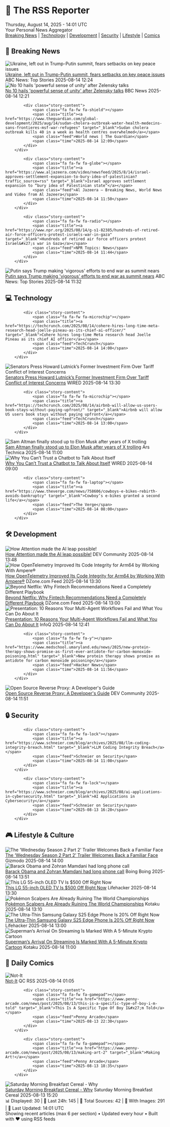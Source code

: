 <!-- Processing 54 RSS feeds at 2025-08-14 14:01:36 UTC -->
<!-- Processing: Cyanide & Happiness -->
<!-- Processing: Questionable Content -->
<!-- Processing: Dinosaur Comics -->
<!-- Processing: CNN Breaking News -->
<!-- Processing: CBC News -->
<!-- Error processing https://rss.cbc.ca/lineup/topstories.xml: The read operation timed out -->
<!-- Processing: Reuters Top News -->
<!-- Processing: Reuters World News -->
<!-- Processing: Associated Press Breaking -->
<!-- Processing: NBC News Breaking -->
<!-- Processing: TechCrunch -->
<!-- Processing: WIRED -->
<!-- Processing: Lobsters Python -->
<!-- Processing: Hacker News -->
<!-- Processing: Dev.to -->
<!-- Processing: StackOverflow Blog -->
<!-- Processing: DistroWatch -->
<!-- Processing: Red Hat Blog -->
<!-- Processing: Ubuntu Blog -->
<!-- Processing: GitHub Blog -->
<!-- Processing: GitLab Blog -->
<!-- Processing: InfoQ -->
<!-- Processing: DZone -->
<!-- Processing: The Pragmatic Engineer -->
<!-- Processing: Lifehacker -->
<!-- Processing: Gizmodo -->
<!-- Processing: Boing Boing -->
<!-- Processing: Krebs on Security -->
<!-- Generated 11 new posts out of 27 feeds processed -->
<div class="newspaper-header">
    <h1 class="newspaper-title">📰 The RSS Reporter</h1>
    <div class="newspaper-date">Thursday, August 14, 2025 - 14:01 UTC</div>
    <div class="newspaper-subtitle">Your Personal News Aggregator</div>
</div>

<div class="newspaper-nav">
    <a href="#breaking">Breaking News</a> |
    <a href="#tech">Technology</a> |
    <a href="#dev">Development</a> |
    <a href="#security">Security</a> |
    <a href="#lifestyle">Lifestyle</a> |
    <a href="#webcomics">Comics</a>
</div>

<div class="news-section breaking-news" id="breaking">
<h2 class="section-header">🚨 Breaking News</h2>
<div class="stories-container">
<div class="story">
            <img src="https://s.abcnews.com/images/International/Zelenskyy-Berlin-DB-250814_1755160024953_hpMain_4x3t_384.jpg" alt="Ukraine, left out in Trump-Putin summit, fears setbacks on key peace issues" class="story-image" loading="lazy" onerror="this.style.display='none'">
            <div class="story-content">
                <span class="fa fa-fw fa-tv"></span>
                <span class="title"><a href="https://abcnews.go.com/International/ukraine-left-trump-putin-summit-fears-setbacks-key/story?id=124608507" target="_blank">Ukraine, left out in Trump-Putin summit, fears setbacks on key peace issues</a></span>
                <span class="feed">ABC News: Top Stories</span>
                <span class="time">2025-08-14 12:24</span>
            </div>
        </div>
<div class="story">
            <img src="https://ichef.bbci.co.uk/ace/standard/240/cpsprodpb/1064/live/2c061420-78f2-11f0-ad5e-d7ef7e9f4dda.png" alt="No 10 hails &#x27;powerful sense of unity&#x27; after Zelensky talks" class="story-image" loading="lazy" onerror="this.style.display='none'">
            <div class="story-content">
                <span class="fa fa-fw fa-earth-americas"></span>
                <span class="title"><a href="https://www.bbc.com/news/articles/cp37vg34g8jo?at_medium=RSS&at_campaign=rss" target="_blank">No 10 hails &#x27;powerful sense of unity&#x27; after Zelensky talks</a></span>
                <span class="feed">BBC News</span>
                <span class="time">2025-08-14 12:21</span>
            </div>
        </div>
<div class="story">
            
            <div class="story-content">
                <span class="fa fa-fw fa-shield"></span>
                <span class="title"><a href="https://www.theguardian.com/global-development/2025/aug/14/sudan-cholera-outbreak-water-health-medecins-sans-frontieres-msf-war-refugees" target="_blank">Sudan cholera outbreak kills 40 in a week as health centres overwhelmed</a></span>
                <span class="feed">World news | The Guardian</span>
                <span class="time">2025-08-14 12:09</span>
            </div>
        </div>
<div class="story">
            
            <div class="story-content">
                <span class="fa fa-fw fa-globe"></span>
                <span class="title"><a href="https://www.aljazeera.com/video/newsfeed/2025/8/14/israel-approves-settlement-expansion-to-bury-idea-of-palestinian?traffic_source=rss" target="_blank">Israel approves settlement expansion to “bury idea of Palestinian state”</a></span>
                <span class="feed">Al Jazeera – Breaking News, World News and Video from Al Jazeera</span>
                <span class="time">2025-08-14 11:50</span>
            </div>
        </div>
<div class="story">
            
            <div class="story-content">
                <span class="fa fa-fw fa-radio"></span>
                <span class="title"><a href="https://www.npr.org/2025/08/14/g-s1-82385/hundreds-of-retired-air-force-officers-protest-israels-war-in-gaza" target="_blank">Hundreds of retired air force officers protest Israel&#x27;s war in Gaza</a></span>
                <span class="feed">NPR Topics: News</span>
                <span class="time">2025-08-14 11:44</span>
            </div>
        </div>
<div class="story">
            <img src="https://s.abcnews.com/images/US/vladimir-putin-1-rt-gmh-250813_1755088305117_hpMain_4x3t_384.jpg" alt="Putin says Trump making &#x27;vigorous&#x27; efforts to end war as summit nears" class="story-image" loading="lazy" onerror="this.style.display='none'">
            <div class="story-content">
                <span class="fa fa-fw fa-tv"></span>
                <span class="title"><a href="https://abcnews.go.com/International/zelenskyy-rallies-trump-european-allies-setting-red-lines/story?id=124637288" target="_blank">Putin says Trump making &#x27;vigorous&#x27; efforts to end war as summit nears</a></span>
                <span class="feed">ABC News: Top Stories</span>
                <span class="time">2025-08-14 11:32</span>
            </div>
        </div>
</div>
</div>
<div class="news-section tech-news" id="tech">
<h2 class="section-header">💻 Technology</h2>
<div class="stories-container">
<div class="story">
            
            <div class="story-content">
                <span class="fa fa-fw fa-microchip"></span>
                <span class="title"><a href="https://techcrunch.com/2025/08/14/cohere-hires-long-time-meta-research-head-joelle-pineau-as-its-chief-ai-officer/" target="_blank">Cohere hires long-time Meta research head Joelle Pineau as its chief AI officer</a></span>
                <span class="feed">TechCrunch</span>
                <span class="time">2025-08-14 14:00</span>
            </div>
        </div>
<div class="story">
            <img src="https://media.wired.com/photos/689b7b54b1983bbfa4c9ceb3/master/pass/Wyden-Probes-Cantor-Fitzgerald-Business-2227200223.jpg" alt="Senators Press Howard Lutnick’s Former Investment Firm Over Tariff Conflict of Interest Concerns" class="story-image" loading="lazy" onerror="this.style.display='none'">
            <div class="story-content">
                <span class="fa fa-fw fa-bolt"></span>
                <span class="title"><a href="https://www.wired.com/story/senators-probe-cantor-fitzgerald-tariffs/" target="_blank">Senators Press Howard Lutnick’s Former Investment Firm Over Tariff Conflict of Interest Concerns</a></span>
                <span class="feed">WIRED</span>
                <span class="time">2025-08-14 13:30</span>
            </div>
        </div>
<div class="story">
            
            <div class="story-content">
                <span class="fa fa-fw fa-microchip"></span>
                <span class="title"><a href="https://techcrunch.com/2025/08/14/airbnb-will-allow-us-users-book-stays-without-paying-upfront/" target="_blank">Airbnb will allow US users book stays without paying upfront</a></span>
                <span class="feed">TechCrunch</span>
                <span class="time">2025-08-14 13:00</span>
            </div>
        </div>
<div class="story">
            <img src="https://cdn.arstechnica.net/wp-content/uploads/2025/08/sam-vs-elon-children-500x500.jpg" alt="Sam Altman finally stood up to Elon Musk after years of X trolling" class="story-image" loading="lazy" onerror="this.style.display='none'">
            <div class="story-content">
                <span class="fa fa-fw fa-cog"></span>
                <span class="title"><a href="https://arstechnica.com/tech-policy/2025/08/a-brief-history-of-elon-musk-and-sam-altmans-ai-feud/" target="_blank">Sam Altman finally stood up to Elon Musk after years of X trolling</a></span>
                <span class="feed">Ars Technica</span>
                <span class="time">2025-08-14 11:00</span>
            </div>
        </div>
<div class="story">
            <img src="https://media.wired.com/photos/689cd966e2c133088980e0f4/master/pass/Ars-Why-You-Shouldnt-Trust-Chatbot-Talking-About-Self-Business-528115602.jpg" alt="Why You Can’t Trust a Chatbot to Talk About Itself" class="story-image" loading="lazy" onerror="this.style.display='none'">
            <div class="story-content">
                <span class="fa fa-fw fa-bolt"></span>
                <span class="title"><a href="https://www.wired.com/story/chatbot-llm-self-awareness/" target="_blank">Why You Can’t Trust a Chatbot to Talk About Itself</a></span>
                <span class="feed">WIRED</span>
                <span class="time">2025-08-14 09:00</span>
            </div>
        </div>
<div class="story">
            
            <div class="story-content">
                <span class="fa fa-fw fa-laptop"></span>
                <span class="title"><a href="https://www.theverge.com/news/758606/cowboys-e-bikes-rebirth-avoids-bankruptcy" target="_blank">Cowboy’s e-bikes granted a second life</a></span>
                <span class="feed">The Verge</span>
                <span class="time">2025-08-14 08:00</span>
            </div>
        </div>
</div>
</div>
<div class="news-section dev-news" id="dev">
<h2 class="section-header">🛠️ Development</h2>
<div class="stories-container">
<div class="story">
            <img src="https://media2.dev.to/dynamic/image/width=800%2Cheight=%2Cfit=scale-down%2Cgravity=auto%2Cformat=auto/https%3A%2F%2Fdev-to-uploads.s3.amazonaws.com%2Fuploads%2Farticles%2Fobdc5klrhqtz1h40zrfy.png" alt="How Attention made the AI leap possible!" class="story-image" loading="lazy" onerror="this.style.display='none'">
            <div class="story-content">
                <span class="fa fa-fw fa-code"></span>
                <span class="title"><a href="https://dev.to/warmac4964/how-attention-made-the-ai-leap-possible-2866" target="_blank">How Attention made the AI leap possible!</a></span>
                <span class="feed">DEV Community</span>
                <span class="time">2025-08-14 13:48</span>
            </div>
        </div>
<div class="story">
            <img src="https://dz2cdn1.dzone.com/thumbnail?fid=18573038&w=600" alt="How OpenTelemetry Improved Its Code Integrity for Arm64 by Working With Ampere®" class="story-image" loading="lazy" onerror="this.style.display='none'">
            <div class="story-content">
                <span class="fa fa-fw fa-newspaper"></span>
                <span class="title"><a href="https://dzone.com/articles/how-opentelemetry-improved-arm64-code-integrity" target="_blank">How OpenTelemetry Improved Its Code Integrity for Arm64 by Working With Ampere®</a></span>
                <span class="feed">DZone.com Feed</span>
                <span class="time">2025-08-14 13:30</span>
            </div>
        </div>
<div class="story">
            <img src="https://dz2cdn1.dzone.com/thumbnail?fid=18559459&w=600" alt="Beyond Netflix: Why Fintech Recommendations Need a Completely Different Playbook" class="story-image" loading="lazy" onerror="this.style.display='none'">
            <div class="story-content">
                <span class="fa fa-fw fa-newspaper"></span>
                <span class="title"><a href="https://dzone.com/articles/fintech-recommendation-system-guide" target="_blank">Beyond Netflix: Why Fintech Recommendations Need a Completely Different Playbook</a></span>
                <span class="feed">DZone.com Feed</span>
                <span class="time">2025-08-14 13:00</span>
            </div>
        </div>
<div class="story">
            <img src="https://res.infoq.com/presentations/multi-agent-workflow/en/mediumimage/victor-dibia-medium-1753425805213.jpeg" alt="Presentation: 10 Reasons Your Multi-Agent Workflows Fail and What You Can Do About It" class="story-image" loading="lazy" onerror="this.style.display='none'">
            <div class="story-content">
                <span class="fa fa-fw fa-info-circle"></span>
                <span class="title"><a href="https://www.infoq.com/presentations/multi-agent-workflow/?utm_campaign=infoq_content&utm_source=infoq&utm_medium=feed&utm_term=global" target="_blank">Presentation: 10 Reasons Your Multi-Agent Workflows Fail and What You Can Do About It</a></span>
                <span class="feed">InfoQ</span>
                <span class="time">2025-08-14 12:41</span>
            </div>
        </div>
<div class="story">
            
            <div class="story-content">
                <span class="fa fa-fw fa-y"></span>
                <span class="title"><a href="https://www.medschool.umaryland.edu/news/2025/new-protein-therapy-shows-promise-as-first-ever-antidote-for-carbon-monoxide-poisoning.html" target="_blank">New protein therapy shows promise as antidote for carbon monoxide poisoning</a></span>
                <span class="feed">Hacker News</span>
                <span class="time">2025-08-14 11:56</span>
            </div>
        </div>
<div class="story">
            <img src="https://media2.dev.to/dynamic/image/width=800%2Cheight=%2Cfit=scale-down%2Cgravity=auto%2Cformat=auto/https%3A%2F%2Fdev-to-uploads.s3.amazonaws.com%2Fuploads%2Farticles%2F435q80fnypa8ga1amyq2.png" alt="Open Source Reverse Proxy: A Developer&#x27;s Guide" class="story-image" loading="lazy" onerror="this.style.display='none'">
            <div class="story-content">
                <span class="fa fa-fw fa-code"></span>
                <span class="title"><a href="https://dev.to/robbiecahill/open-source-reverse-proxy-a-developers-guide-211g" target="_blank">Open Source Reverse Proxy: A Developer&#x27;s Guide</a></span>
                <span class="feed">DEV Community</span>
                <span class="time">2025-08-14 11:51</span>
            </div>
        </div>
</div>
</div>
<div class="news-section security-news" id="security">
<h2 class="section-header">🔒 Security</h2>
<div class="stories-container">
<div class="story">
            
            <div class="story-content">
                <span class="fa fa-fw fa-lock"></span>
                <span class="title"><a href="https://www.schneier.com/blog/archives/2025/08/llm-coding-integrity-breach.html" target="_blank">LLM Coding Integrity Breach</a></span>
                <span class="feed">Schneier on Security</span>
                <span class="time">2025-08-14 11:08</span>
            </div>
        </div>
<div class="story">
            
            <div class="story-content">
                <span class="fa fa-fw fa-lock"></span>
                <span class="title"><a href="https://www.schneier.com/blog/archives/2025/08/ai-applications-in-cybersecurity.html" target="_blank">AI Applications in Cybersecurity</a></span>
                <span class="feed">Schneier on Security</span>
                <span class="time">2025-08-13 16:28</span>
            </div>
        </div>
</div>
</div>
<div class="news-section lifestyle-news" id="lifestyle">
<h2 class="section-header">🎮 Lifestyle & Culture</h2>
<div class="stories-container">
<div class="story">
            <img src="https://gizmodo.com/app/uploads/2025/08/Wednesday-Principal-Weems-Gwendoline-Christie-Netflix.jpg" alt="The ‘Wednesday Season 2 Part 2’ Trailer Welcomes Back a Familiar Face" class="story-image" loading="lazy" onerror="this.style.display='none'">
            <div class="story-content">
                <span class="fa fa-fw fa-computer"></span>
                <span class="title"><a href="https://gizmodo.com/wednesday-netflix-season-2-part-2-trailer-gwendoline-christie-2000643001" target="_blank">The ‘Wednesday Season 2 Part 2’ Trailer Welcomes Back a Familiar Face</a></span>
                <span class="feed">Gizmodo</span>
                <span class="time">2025-08-14 14:00</span>
            </div>
        </div>
<div class="story">
            <img src="https://i0.wp.com/boingboing.net/wp-content/uploads/2025/06/Zoran-Mamdani-speaks-an-event-honoring-COVID-19-.jpg?fit=1080%2C720&amp;quality=60&amp;ssl=1" alt="Barack Obama and Zohran Mamdani had long phone call" class="story-image" loading="lazy" onerror="this.style.display='none'">
            <div class="story-content">
                <span class="fa fa-fw fa-arrow-right"></span>
                <span class="title"><a href="https://boingboing.net/2025/08/14/barack-obama-and-zohran-mamdani-had-long-phone-call.html" target="_blank">Barack Obama and Zohran Mamdani had long phone call</a></span>
                <span class="feed">Boing Boing</span>
                <span class="time">2025-08-14 13:51</span>
            </div>
        </div>
<div class="story">
            <img src="https://lifehacker.com/imagery/articles/01K2KQJF127VFR9JM91HK3RSQK/hero-image.png" alt="This LG 55-inch OLED TV Is $500 Off Right Now" class="story-image" loading="lazy" onerror="this.style.display='none'">
            <div class="story-content">
                <span class="fa fa-fw fa-life-ring"></span>
                <span class="title"><a href="https://lifehacker.com/tech/lgs-55-inch-c5-oled-evo-tv-deal?utm_medium=RSS" target="_blank">This LG 55-inch OLED TV Is $500 Off Right Now</a></span>
                <span class="feed">Lifehacker</span>
                <span class="time">2025-08-14 13:30</span>
            </div>
        </div>
<div class="story">
            <img src="https://kotaku.com/app/uploads/2025/08/varsity-line.jpg" alt="Pokémon Scalpers Are Already Ruining The World Championships" class="story-image" loading="lazy" onerror="this.style.display='none'">
            <div class="story-content">
                <span class="fa fa-fw fa-gamepad"></span>
                <span class="title"><a href="https://kotaku.com/pokemon-world-championship-merchandise-scalper-reseller-2000617744" target="_blank">Pokémon Scalpers Are Already Ruining The World Championships</a></span>
                <span class="feed">Kotaku</span>
                <span class="time">2025-08-14 13:10</span>
            </div>
        </div>
<div class="story">
            <img src="https://lifehacker.com/imagery/articles/01K2K1H8EQTZ5564AYG011K3ZS/hero-image.png" alt="The Ultra-Thin Samsung Galaxy S25 Edge Phone Is 20% Off Right Now" class="story-image" loading="lazy" onerror="this.style.display='none'">
            <div class="story-content">
                <span class="fa fa-fw fa-life-ring"></span>
                <span class="title"><a href="https://lifehacker.com/tech/samsung-galaxy-s25-edge-deal?utm_medium=RSS" target="_blank">The Ultra-Thin Samsung Galaxy S25 Edge Phone Is 20% Off Right Now</a></span>
                <span class="feed">Lifehacker</span>
                <span class="time">2025-08-14 13:00</span>
            </div>
        </div>
<div class="story">
            <img src="https://kotaku.com/app/uploads/2025/08/krypto3.jpg" alt="Superman‘s Arrival On Streaming Is Marked With A 5-Minute Krypto Cartoon" class="story-image" loading="lazy" onerror="this.style.display='none'">
            <div class="story-content">
                <span class="fa fa-fw fa-gamepad"></span>
                <span class="title"><a href="https://kotaku.com/superman-krypto-cartoon-streaming-fandango-2000617734" target="_blank">Superman‘s Arrival On Streaming Is Marked With A 5-Minute Krypto Cartoon</a></span>
                <span class="feed">Kotaku</span>
                <span class="time">2025-08-14 11:00</span>
            </div>
        </div>
</div>
</div>
<div class="news-section webcomics-section" id="webcomics">
<h2 class="section-header">🎨 Daily Comics</h2>
<div class="stories-container">
<div class="story">
            <img src="http://www.questionablecontent.net/comics/5635.png" alt="Not-It" class="story-image" loading="lazy" onerror="this.style.display='none'">
            <div class="story-content">
                <span class="fa fa-fw fa-music"></span>
                <span class="title"><a href="http://questionablecontent.net/view.php?comic=5635" target="_blank">Not-It</a></span>
                <span class="feed">QC RSS</span>
                <span class="time">2025-08-14 01:05</span>
            </div>
        </div>
<div class="story">
            
            <div class="story-content">
                <span class="fa fa-fw fa-gamepad"></span>
                <span class="title"><a href="https://www.penny-arcade.com/news/post/2025/08/13/this-is-a-specific-type-of-boy-i-m-told" target="_blank">This Is A Specific Type Of Boy I&#x27;m Told</a></span>
                <span class="feed">Penny Arcade</span>
                <span class="time">2025-08-13 22:30</span>
            </div>
        </div>
<div class="story">
            
            <div class="story-content">
                <span class="fa fa-fw fa-gamepad"></span>
                <span class="title"><a href="https://www.penny-arcade.com/news/post/2025/08/13/making-art-2" target="_blank">Making Art!</a></span>
                <span class="feed">Penny Arcade</span>
                <span class="time">2025-08-13 18:35</span>
            </div>
        </div>
<div class="story">
            <img src="https://www.smbc-comics.com/comics/1754968635-20250813.png" alt="Saturday Morning Breakfast Cereal - Why" class="story-image" loading="lazy" onerror="this.style.display='none'">
            <div class="story-content">
                <span class="fa fa-fw fa-smile"></span>
                <span class="title"><a href="https://www.smbc-comics.com/comic/why-7" target="_blank">Saturday Morning Breakfast Cereal - Why</a></span>
                <span class="feed">Saturday Morning Breakfast Cereal</span>
                <span class="time">2025-08-13 15:20</span>
            </div>
        </div>
</div>
</div>

<div class="newspaper-footer">
    <div class="stats">
        📊 Displayed: 30 | 📅 Last 24h: 145 | 📡 Total Sources: 42 | 📸 With Images: 291 |
        🔄 Last Updated: 14:01 UTC
    </div>
    <div class="footer-note">
        Showing recent articles (max 6 per section) • Updated every hour • Built with ❤️ using RSS feeds
    </div>
</div>
